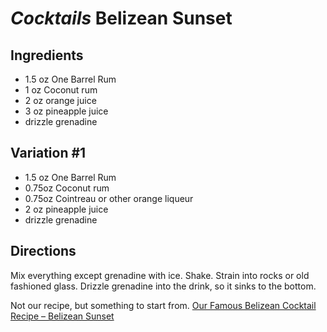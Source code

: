 # *Cocktails* Belizean Sunset

## Ingredients
* 1.5 oz One Barrel Rum
* 1   oz Coconut rum
* 2   oz orange juice
* 3   oz pineapple juice
* drizzle grenadine

## Variation #1
* 1.5 oz One Barrel Rum
* 0.75oz Coconut rum
* 0.75oz Cointreau or other orange liqueur
* 2   oz pineapple juice
* drizzle grenadine

## Directions
Mix everything except grenadine with ice. Shake. Strain into rocks or old fashioned glass. Drizzle grenadine into the drink, so it sinks to the bottom.

Not our recipe, but something to start from.
[Our Famous Belizean Cocktail Recipe – Belizean Sunset](https://www.belizeandreams.com/belize-travel/Our-Famous-Belizean-Cocktail-Recipe-Belizean-Sunset)
